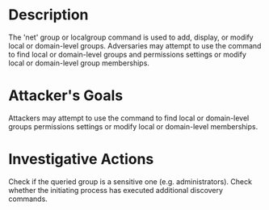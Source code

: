 # Description
The 'net' group or localgroup command is used to add, display, or modify local or domain-level groups. Adversaries may attempt to use the command to find local or domain-level groups and permissions settings or modify local or domain-level group memberships.
# Attacker's Goals
Attackers may attempt to use the command to find local or domain-level groups permissions settings or modify local or domain-level memberships.
# Investigative Actions
Check if the queried group is a sensitive one (e.g. administrators).
Check whether the initiating process has executed additional discovery commands.
